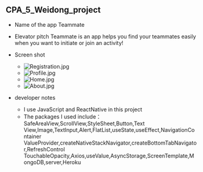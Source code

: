 ## CPA_5_Weidong_project
- Name of the app
Teammate

- Elevator pitch
Teammate is an app helps you find your teammates easily
when you want to initiate or join an activity!

- Screen shot
  - ![Registration.jpg](https://i.loli.net/2021/12/02/Jo8WBPz215he9x4.jpg)
  - ![Profile.jpg](https://i.loli.net/2021/12/02/UtgnGvB8LSHzDi6.jpg)
  - ![Home.jpg](https://i.loli.net/2021/12/02/N8uI6klQiHT5jLJ.jpg)
  - ![About.jpg](https://i.loli.net/2021/12/02/rmsUIoq8zTSgA7D.jpg)

- developer notes
  - I use JavaScript and ReactNative in this project
  - The packages I used include：SafeAreaView,ScrollView,StyleSheet,Button,Text
    View,Image,TextInput,Alert,FlatList,useState,useEffect,NavigationContainer
    ValueProvider,createNativeStackNavigator,createBottomTabNavigator,RefreshControl
    TouchableOpacity,Axios,useValue,AsyncStorage,ScreenTemplate,MongoDB,server,Heroku

